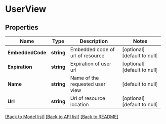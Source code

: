 # UserView

## Properties
Name | Type | Description | Notes
------------ | ------------- | ------------- | -------------
**EmbeddedCode** | **string** | Embedded code of url of resource  | [optional] [default to null]
**Expiration** | **string** | Expiration of user url  | [optional] [default to null]
**Name** | **string** | Name of the requested user view | [default to null]
**Url** | **string** | Url of resource location | [optional] [default to null]

[[Back to Model list]](../README.md#documentation-for-models) [[Back to API list]](../README.md#documentation-for-api-endpoints) [[Back to README]](../README.md)


